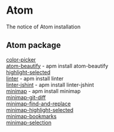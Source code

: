 # Atom
The notice of Atom installation

## Atom package
[color-picker]  
[atom-beautify] - apm install atom-beautify </br>
[highlight-selected] </br>
[linter] - apm install linter </br>
[linter-jshint] - apm install linter-jshint </br>
[minimap] - apm install minimap </br>
[minimap-git-diff] </br>
[minimap-find-and-replace] </br>
[minimap-highlight-selected] </br>
[minimap-bookmarks] </br>
[minimap-selection] </br>

[color-picker]:https://atom.io/packages/color-picker
[atom-beautify]:https://atom.io/packages/atom-beautify
[highlight-selected]:https://atom.io/packages/highlight-selected
[linter]:https://atom.io/packages/linter
[linter-jshint]:https://atom.io/packages/linter-jshint
[minimap]:https://atom.io/packages/minimap
[minimap-git-diff]:https://atom.io/packages/minimap-git-diff
[minimap-find-and-replace]:https://atom.io/packages/minimap-find-and-replace
[minimap-highlight-selected]:https://atom.io/users/atom-minimap
[minimap-bookmarks]:https://atom.io/packages/minimap-bookmarks
[minimap-selection]:https://atom.io/packages/minimap-selection
